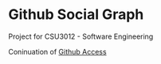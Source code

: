 # Github Social Graph
Project for CSU3012 - Software Engineering

Coninuation of [Github Access](https://github.com/rvailnaveed/github-access)
